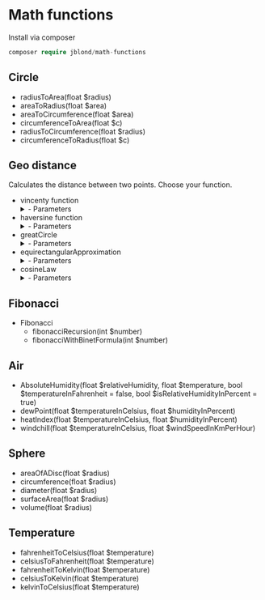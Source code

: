 # Math functions

Install via composer

```php
composer require jblond/math-functions
```

## Circle

- radiusToArea(float $radius)
- areaToRadius(float $area)
- areaToCircumference(float $area)
- circumferenceToArea(float $c)
- radiusToCircumference(float $radius)
- circumferenceToRadius(float $c)

## Geo distance

Calculates the distance between two points. Choose your function.

- vincenty function
  <details><summary>- Parameters</summary>
    float $latitudeFrom Latitude of start point in [deg decimal]<br>
    float $longitudeFrom Longitude of start point in [deg decimal]<br>
    float $latitudeTo Latitude of target point in [deg decimal]<br>
    float $longitudeTo Longitude of target point in [deg decimal]<br>
    float $earthRadius Mean earth radius in [m]<br>
    OPTIONAL float|int Distance between points in [m] (same as earthRadius) default: 6371000 meters
  </details>
- haversine function
  <details><summary>- Parameters</summary>
    float $latitudeFrom Latitude of start point in [deg decimal]<br>
    float $longitudeFrom Longitude of start point in [deg decimal]<br>
    float $latitudeTo Latitude of target point in [deg decimal]<br>
    float $longitudeTo Longitude of target point in [deg decimal]<br>
  </details>
- greatCircle
  <details><summary>- Parameters</summary>
    float $latitudeFrom Latitude of start point in [deg decimal]<br>
    float $longitudeFrom Longitude of start point in [deg decimal]<br>
    float $latitudeTo Latitude of target point in [deg decimal]<br>
    - float $longitudeTo Longitude of target point in [deg decimal]<br>
  </details>
- equirectangularApproximation
  <details><summary>- Parameters</summary>
    float $latitudeFrom Latitude of start point in [deg decimal]<br>
    float $longitudeFrom Longitude of start point in [deg decimal]<br>
    float $latitudeTo Latitude of target point in [deg decimal]<br>
    float $longitudeTo Longitude of target point in [deg decimal]<br>
  </details>
- cosineLaw
  <details><summary>- Parameters</summary>
    float $latitudeFrom Latitude of start point in [deg decimal]<br>
    float $longitudeFrom Longitude of start point in [deg decimal]<br>
    float $latitudeTo Latitude of target point in [deg decimal]<br>
    float $longitudeTo Longitude of target point in [deg decimal]<br>
  </details>

## Fibonacci

- Fibonacci
  - fibonacciRecursion(int $number)
  - fibonacciWithBinetFormula(int $number)

## Air
 - AbsoluteHumidity(float $relativeHumidity, float $temperature, bool  $temperatureInFahrenheit = false, bool  $isRelativeHumidityInPercent = true)
 - dewPoint(float $temperatureInCelsius, float $humidityInPercent)
 - heatIndex(float $temperatureInCelsius, float $humidityInPercent)
 - windchill(float $temperatureInCelsius, float $windSpeedInKmPerHour)

## Sphere
 - areaOfADisc(float $radius)
 - circumference(float $radius)
 - diameter(float $radius)
 - surfaceArea(float $radius)
 - volume(float $radius)

## Temperature

  - fahrenheitToCelsius(float $temperature)
  - celsiusToFahrenheit(float $temperature)
  - fahrenheitToKelvin(float $temperature)
  - celsiusToKelvin(float $temperature)
  - kelvinToCelsius(float $temperature)
